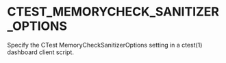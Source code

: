   

# CTEST_MEMORYCHECK_SANITIZER_OPTIONS  
Specify the CTest MemoryCheckSanitizerOptions setting
in a ctest(1) dashboard client script.  

